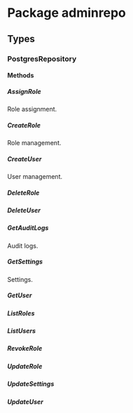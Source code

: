 # Package adminrepo

## Types

### PostgresRepository

#### Methods

##### AssignRole

Role assignment.

##### CreateRole

Role management.

##### CreateUser

User management.

##### DeleteRole

##### DeleteUser

##### GetAuditLogs

Audit logs.

##### GetSettings

Settings.

##### GetUser

##### ListRoles

##### ListUsers

##### RevokeRole

##### UpdateRole

##### UpdateSettings

##### UpdateUser
